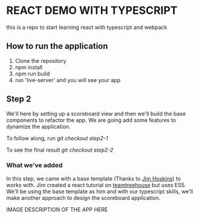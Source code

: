 # REACT DEMO WITH TYPESCRIPT
this is a repo to start learning react with typescript and webpack

## How to run the application
1. Clone the repository
2. npm install
3. npm run build 
4. run 'live-server' and you will see your app

## Step 2
We'll here by setting up a scoreboard view and then we'll build the base components to refactor the app. We are going add some features to dynamize the application.

To follow along, run *git checkout step2-1*

To see the final result *git checkout step2-2*


### What we've added
In this step, we came with a base template (Thanks to [Jim Hoskins](https://teamtreehouse.com/jim)) to works with. Jim created a react tutorial on [teamtreehouse](https://teamtreehouse.com/library/react-basics) but uses ES5. 
We'll be using the base template as him and with our typescript skills, we'll make another approach to design the scoreboard application.

IMAGE DESCRIPTION OF THE APP HERE

